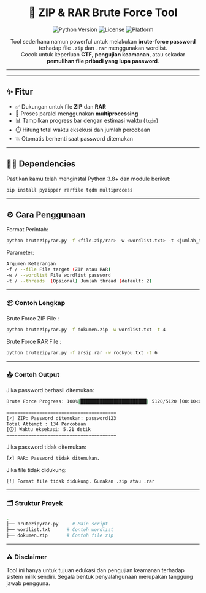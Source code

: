 <h1 align="center">🔐 ZIP & RAR Brute Force Tool</h1>

<p align="center">
  <img src="https://img.shields.io/badge/Python-3.8%2B-blue" alt="Python Version">
  <img src="https://img.shields.io/badge/License-MIT-green" alt="License">
  <img src="https://img.shields.io/badge/Platform-Windows%20%7C%20Linux-lightgrey" alt="Platform">
</p>


<p align="center">
  Tool sederhana namun powerful untuk melakukan <strong>brute-force password</strong> terhadap file <code>.zip</code> dan <code>.rar</code> menggunakan wordlist.<br>
  Cocok untuk keperluan <strong>CTF</strong>, <strong>pengujian keamanan</strong>, atau sekadar <strong>pemulihan file pribadi yang lupa password</strong>.
</p>

<hr>

---

## ✨ Fitur

- ✅ Dukungan untuk file **ZIP** dan **RAR**
- 🚀 Proses paralel menggunakan **multiprocessing**
- 📊 Tampilkan progress bar dengan estimasi waktu (`tqdm`)
- ⏱️ Hitung total waktu eksekusi dan jumlah percobaan
- 💥 Otomatis berhenti saat password ditemukan

---

## 🧑‍💻 Dependencies

Pastikan kamu telah menginstal Python 3.8+ dan module berikut:

```bash
pip install pyzipper rarfile tqdm multiprocess
```

---

## ⚙️ Cara Penggunaan

Format Perintah:

```bash
python brutezipyrar.py -f <file.zip/rar> -w <wordlist.txt> -t <jumlah_threads>
```

Parameter:
```bash
Argumen	Keterangan
-f / --file	File target (ZIP atau RAR)
-w / --wordlist	File wordlist password
-t / --threads	(Opsional) Jumlah thread (default: 2)
```
---

### 📦 Contoh Lengkap

Brute Force ZIP File :

```bash
python brutezipyrar.py -f dokumen.zip -w wordlist.txt -t 4
```

Brute Force RAR File :

```bash
python brutezipyrar.py -f arsip.rar -w rockyou.txt -t 6
```

---

### 📤 Contoh Output

Jika password berhasil ditemukan:

```bash
Brute Force Progress: 100%|████████████████████████| 5120/5120 [00:10<00:00, 502.01pass/s]

========================================
[✓] ZIP: Password ditemukan: password123
Total Attempt : 134 Percobaan
[⏱️] Waktu eksekusi: 5.21 detik
========================================
```

Jika password tidak ditemukan:

```bash
[✗] RAR: Password tidak ditemukan.
```

Jika file tidak didukung:

```bash
[!] Format file tidak didukung. Gunakan .zip atau .rar
```

---

### 🗂️ Struktur Proyek

```bash
.
├── brutezipyrar.py     # Main script
├── wordlist.txt      # Contoh wordlist
├── dokumen.zip       # Contoh file zip
```

---

### ⚠️ Disclaimer
Tool ini hanya untuk tujuan edukasi dan pengujian keamanan terhadap sistem milik sendiri.
Segala bentuk penyalahgunaan merupakan tanggung jawab pengguna.


